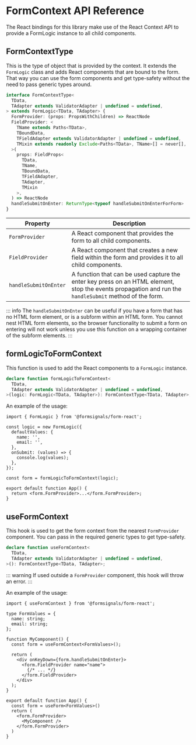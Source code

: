 # FormContext API Reference

The React bindings for this library make use of the React Context API to provide a FormLogic instance to all child
components.

## FormContextType

This is the type of object that is provided by the context.
It extends the `FormLogic` class and adds React components that are bound to the form.
That way you can use the form components and get type-safety without the need to pass generic types around.

```ts
interface FormContextType<
  TData,
  TAdapter extends ValidatorAdapter | undefined = undefined,
> extends FormLogic<TData, TAdapter> {
  FormProvider: (props: PropsWithChildren) => ReactNode
  FieldProvider: <
    TName extends Paths<TData>,
    TBoundData,
    TFieldAdapter extends ValidatorAdapter | undefined = undefined,
    TMixin extends readonly Exclude<Paths<TData>, TName>[] = never[],
  >(
    props: FieldProps<
      TData,
      TName,
      TBoundData,
      TFieldAdapter,
      TAdapter,
      TMixin
    >,
  ) => ReactNode
  handleSubmitOnEnter: ReturnType<typeof handleSubmitOnEnterForForm>
}
```

| Property              | Description                                                                                                                                            |
|-----------------------|--------------------------------------------------------------------------------------------------------------------------------------------------------|
| `FormProvider`        | A React component that provides the form to all child components.                                                                                      |
| `FieldProvider`       | A React component that creates a new field within the form and provides it to all child components.                                                    |
| `handleSubmitOnEnter` | A function that can be used capture the enter key press on an HTML element, stop the events propagation and run the `handleSubmit` method of the form. |

::: info
The `handleSubmitOnEnter` can be useful if you have a form that has no HTML form element, or is a subform within an HTML form.
You cannot nest HTML form elements, so the browser functionality to submit a form on entering will not work unless you use this function on a wrapping container of the subform elements.
:::

## formLogicToFormContext

This function is used to add the React components to a `FormLogic` instance.

```ts
declare function formLogicToFormContext<
  TData,
  TAdapter extends ValidatorAdapter | undefined = undefined,
>(logic: FormLogic<TData, TAdapter>): FormContextType<TData, TAdapter>;
```

An example of the usage:

```tsx
import { FormLogic } from '@formsignals/form-react';

const logic = new FormLogic({
  defaultValues: {
    name: '',
    email: '',
  },
  onSubmit: (values) => {
    console.log(values);
  },
});

const form = formLogicToFormContext(logic);

export default function App() {
  return <form.FormProvider>...</form.FormProvider>;
}
```

## useFormContext

This hook is used to get the form context from the nearest `FormProvider` component.
You can pass in the required generic types to get type-safety.

```ts
declare function useFormContext<
  TData,
  TAdapter extends ValidatorAdapter | undefined = undefined,
>(): FormContextType<TData, TAdapter>;
```

::: warning
If used outside a `FormProvider` component, this hook will throw an error.
:::

An example of the usage:

```tsx
import { useFormContext } from '@formsignals/form-react';

type FormValues = {
  name: string;
  email: string;
};

function MyComponent() {
  const form = useFormContext<FormValues>();

  return (
    <div onKeyDown={form.handleSubmitOnEnter}>
      <form.FieldProvider name="name">
        {/* ... */}
      </form.FieldProvider>
    </div>
  );
}

export default function App() {
  const form = useForm<FormValues>()
  return (
    <form.FormProvider>
      <MyComponent />
    </form.FormProvider>
  )
}
```
